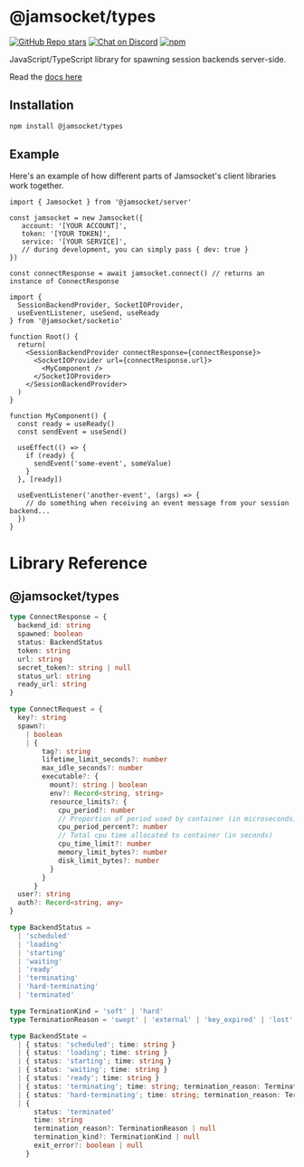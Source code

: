 # @jamsocket/types

[![GitHub Repo stars](https://img.shields.io/github/stars/jamsocket/jamsocket?style=social)](https://github.com/jamsocket/jamsocket)
[![Chat on Discord](https://img.shields.io/discord/939641163265232947)](https://discord.gg/N5sEpsuhh9)
[![npm](https://img.shields.io/npm/v/@jamsocket/server)](https://www.npmjs.com/package/@jamsocket/server)

JavaScript/TypeScript library for spawning session backends server-side.

Read the [docs here](https://docs.jamsocket.com)

## Installation
```bash copy
npm install @jamsocket/types
```

## Example

Here's an example of how different parts of Jamsocket's client libraries work together.

```tsx filename="server.tsx"
import { Jamsocket } from '@jamsocket/server'

const jamsocket = new Jamsocket({
   account: '[YOUR ACCOUNT]',
   token: '[YOUR TOKEN]',
   service: '[YOUR SERVICE]',
   // during development, you can simply pass { dev: true }
})

const connectResponse = await jamsocket.connect() // returns an instance of ConnectResponse
```

```tsx filename="client.tsx"
import {
  SessionBackendProvider, SocketIOProvider,
  useEventListener, useSend, useReady
} from '@jamsocket/socketio'

function Root() {
  return(
    <SessionBackendProvider connectResponse={connectResponse}>
      <SocketIOProvider url={connectResponse.url}>
        <MyComponent />
      </SocketIOProvider>
    </SessionBackendProvider>
  )
}

function MyComponent() {
  const ready = useReady()
  const sendEvent = useSend()

  useEffect(() => {
    if (ready) {
      sendEvent('some-event', someValue)
    }
  }, [ready])

  useEventListener('another-event', (args) => {
    // do something when receiving an event message from your session backend...
  })
}
```

# Library Reference

## @jamsocket/types

```ts
type ConnectResponse = {
  backend_id: string
  spawned: boolean
  status: BackendStatus
  token: string
  url: string
  secret_token?: string | null
  status_url: string
  ready_url: string
}

type ConnectRequest = {
  key?: string
  spawn?:
    | boolean
    | {
        tag?: string
        lifetime_limit_seconds?: number
        max_idle_seconds?: number
        executable?: {
          mount?: string | boolean
          env?: Record<string, string>
          resource_limits?: {
            cpu_period?: number
            // Proportion of period used by container (in microseconds)
            cpu_period_percent?: number
            // Total cpu time allocated to container (in seconds)
            cpu_time_limit?: number
            memory_limit_bytes?: number
            disk_limit_bytes?: number
          }
        }
      }
  user?: string
  auth?: Record<string, any>
}

type BackendStatus =
  | 'scheduled'
  | 'loading'
  | 'starting'
  | 'waiting'
  | 'ready'
  | 'terminating'
  | 'hard-terminating'
  | 'terminated'

type TerminationKind = 'soft' | 'hard'
type TerminationReason = 'swept' | 'external' | 'key_expired' | 'lost' | 'startup_timeout' | 'internal_error'

type BackendState =
  | { status: 'scheduled'; time: string }
  | { status: 'loading'; time: string }
  | { status: 'starting'; time: string }
  | { status: 'waiting'; time: string }
  | { status: 'ready'; time: string }
  | { status: 'terminating'; time: string; termination_reason: TerminationReason }
  | { status: 'hard-terminating'; time: string; termination_reason: TerminationReason }
  | {
      status: 'terminated'
      time: string
      termination_reason?: TerminationReason | null
      termination_kind?: TerminationKind | null
      exit_error?: boolean | null
    }
```
